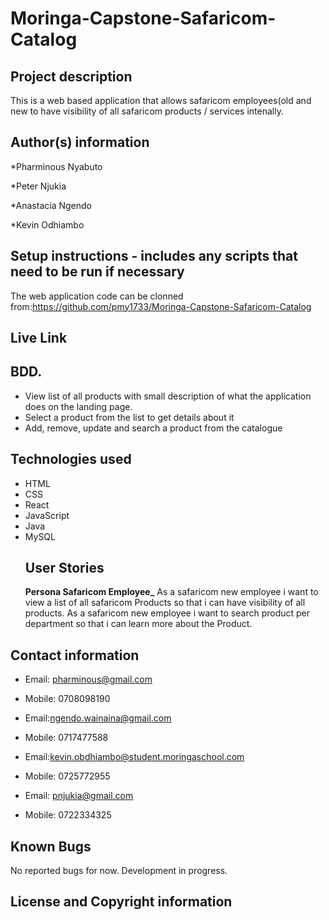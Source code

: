 # Moringa-Capstone-Safaricom-Catalog
## Project description
This is a web based application that allows safaricom employees(old and new to have visibility of all safaricom products / services intenally.
## Author(s) information
*Pharminous Nyabuto

*Peter Njukia

*Anastacia Ngendo

*Kevin Odhiambo

## Setup instructions - includes any scripts that need to be run if necessary

The web application code can be clonned from:https://github.com/pmy1733/Moringa-Capstone-Safaricom-Catalog
## Live Link

## BDD.
* View list of all products with  small description of what the application does on the landing page.
* Select a product from the list to get details about it
* Add, remove, update and search a product from the catalogue
## Technologies used
* HTML
* CSS
* React
* JavaScript
* Java
* MySQL
  ## User Stories
   **Persona Safaricom Employee_**
  As a safaricom new employee i want to view a list of all safaricom Products so that i can have visibility of all products.
  As a safaricom new employee i want to search product per department so that i can learn more about the Product.
## Contact information
* Email: pharminous@gmail.com
* Mobile: 0708098190

* Email:ngendo.wainaina@gmail.com
* Mobile: 0717477588

* Email:kevin.obdhiambo@student.moringaschool.com
* Mobile: 0725772955

* Email: pnjukia@gmail.com
* Mobile: 0722334325

## Known Bugs
No reported bugs for now. Development in progress.
## License and Copyright information
